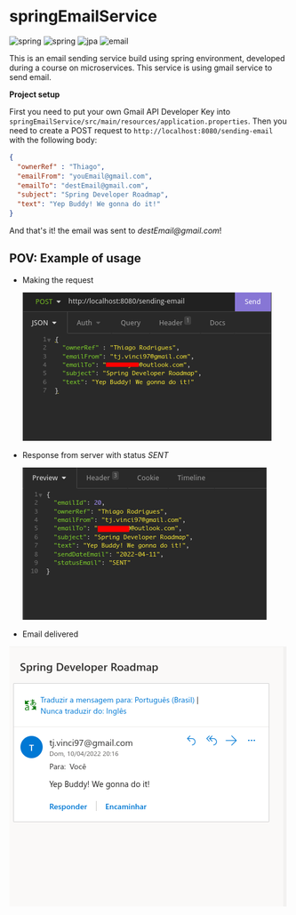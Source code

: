 # springEmailService

![spring](https://img.shields.io/badge/Spring-6DB33F?logo=spring&logoColor=white)
![spring](https://img.shields.io/badge/PostgreSQL-316192?logo=postgresql&logoColor=white)
![jpa](https://img.shields.io/badge/Made%20with-JPA-brightgreen)
![email](https://img.shields.io/badge/Made%20with-Spring%20mail-brightgreen)

This is an email sending service build using spring environment, developed during a course on microservices.
This service is using gmail service to send email. 

**Project setup**

First you need to put your own Gmail API Developer Key into `springEmailService/src/main/resources/application.properties`. Then you need to create a POST request to `http://localhost:8080/sending-email` with the following body:
```json
{
  "ownerRef" : "Thiago",
  "emailFrom": "youEmail@gmail.com",
  "emailTo": "destEmail@gmail.com",
  "subject": "Spring Developer Roadmap",
  "text": "Yep Buddy! We gonna do it!"
}
```
And that's it! the email was sent to _destEmail@gmail.com_!

## POV: Example of usage
* Making the request

  ![req](https://github.com/andarino/EmailMicrosservice/blob/main/img/reqPost.png)
  
* Response from server with status _SENT_

  ![res](https://github.com/andarino/EmailMicrosservice/blob/main/img/sent.png)
  
 
* Email delivered

 ![delivered](https://github.com/andarino/EmailMicrosservice/blob/main/img/delivered.png)
